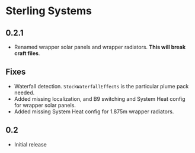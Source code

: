 # Sterling Systems

## 0.2.1
- Renamed wrapper solar panels and wrapper radiators. **This will break craft files**.

## Fixes
- Waterfall detection. `StockWaterfallEffects` is the particular plume pack needed.
- Added missing localization, and B9 switching and System Heat config for wrapper solar panels.
- Added missing System Heat config for 1.875m wrapper radiators.

## 0.2
* Initial release